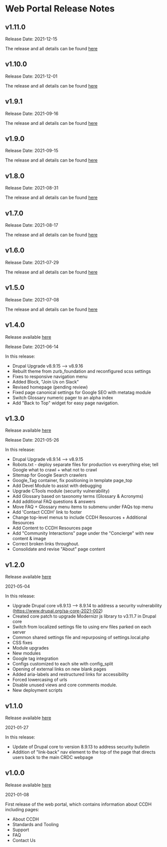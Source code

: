 # Web Portal Release Notes

## v1.11.0
Release Date: 2021-12-15

The release and all details can be found [here](https://github.com/CBIIT/ccdhwebportal/releases/tag/v1.11.0)

## v1.10.0
Release Date: 2021-12-01

The release and all details can be found [here](https://github.com/CBIIT/ccdhwebportal/releases/tag/v1.10.0)

## v1.9.1
Release Date: 2021-09-16

The release and all details can be found [here](https://github.com/CBIIT/ccdhwebportal/releases/tag/v1.9.1)

## v1.9.0
Release Date: 2021-09-15

The release and all details can be found [here](https://github.com/CBIIT/ccdhwebportal/releases/tag/v1.9.0)

## v1.8.0
Release Date: 2021-08-31

The release and all details can be found [here](https://github.com/CBIIT/ccdhwebportal/releases/tag/v1.8.0)

## v1.7.0
Release Date: 2021-08-17

The release and all details can be found [here](https://github.com/CBIIT/ccdhwebportal/releases/tag/v1.7.0)

## v1.6.0
Release Date: 2021-07-29

The release and all details can be found [here](https://github.com/CBIIT/ccdhwebportal/releases/tag/v1.6.0)

## v1.5.0
Release Date: 2021-07-08

The release and all details can be found [here](https://github.com/CBIIT/ccdhwebportal/releases/tag/v1.5.0)

## v1.4.0
Release available [here](https://github.CBIIT/ccdhwebportal/releases/tag/v1.4.0)

Release Date: 2021-06-14

In this release:
- Drupal Upgrade v8.9.15 --> v8.9.16
- Rebuilt theme from zurb_foundation and reconfigured scss settings
- Fixes to responsive navigation menu
- Added Block, "Join Us on Slack"
- Revised homepage (pending review)
- Fixed page canonical settings for Google SEO with metatag module
- Switch Glossary numeric pager to an alpha index
- Add "Back to Top" widget for easy page navigation.



## v1.3.0
Release available [here](https://github.CBIIT/ccdhwebportal/releases/tag/v1.3.0)

Release Date: 2021-05-26

In this release:
- Drupal Upgrade v8.9.14 --> v8.9.15
- Robots.txt - deploy separate files for production vs everything else; tell Google what to crawl + what not to crawl
- Sitemap for Google Search crawlers
- Google_Tag container, fix positioning in template page_top
- Add Devel Module to assist with debugging
- Upgrade CTools module (security vulnerability)
- Add Glossary based on taxonomy terms (Glossary & Acronyms)
- Add additional FAQ questions & answers
- Move FAQ + Glossary menu items to submenu under FAQs top menu
- Add 'Contact CCDH' link to footer
- Change top-level menus to include CCDH Resources + Additional Resources
- Add Content to CCDH Resources page
- Add "Community Interactions" page under the "Concierge" with new content & image
- Correct broken links throughout.
- Consolidate and revise "About" page content


## v1.2.0
Release available [here](https://github.CBIIT/ccdhwebportal/releases/tag/v1.2.0)

2021-05-04

In this release:
- Upgrade Drupal core v8.9.13 --> 8.9.14 to address a security vulnerability (https://www.drupal.org/sa-core-2021-002)
- Created core patch to upgrade Modernizr js library to v3.11.7 in Drupal core
- Switch from localized settings file to using env files parked on each server
- Common shared settings file and repurposing of settings.local.php
- CSS fixes
- Module upgrades
- New modules
- Google tag integration
- Configs customized to each site with config_split
- Opening of external links on new blank pages
- Added aria-labels and restructured links for accessibility
- Forced lowercasing of urls
- Disable unused views and core comments module.
- New deployment scripts


## v1.1.0
Release available [here](https://github.com/CBIIT/ccdhwebportal/releases/tag/v1.1.0)

2021-01-27

In this release:
- Update of Drupal core to version 8.9.13 to address security bulletin
- Addition of "link-back" nav element to the top of the page that directs users back to the main CRDC webpage

## v1.0.0
Release available [here](https://github.com/CBIIT/ccdhwebportal/releases/tag/v1.0.0)

2021-01-08

First release of the web portal, which contains information about CCDH including pages:
- About CCDH
- Standards and Tooling
- Support
- FAQ
- Contact Us
